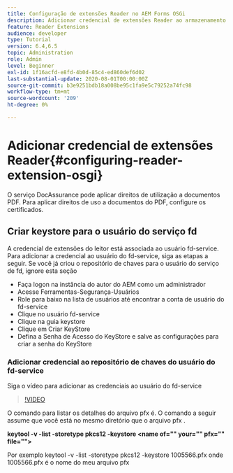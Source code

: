 ```yaml
---
title: Configuração de extensões Reader no AEM Forms OSGi
description: Adicionar credencial de extensões Reader ao armazenamento de confiança no AEM Forms OSGi
feature: Reader Extensions
audience: developer
type: Tutorial
version: 6.4,6.5
topic: Administration
role: Admin
level: Beginner
exl-id: 1f16acfd-e8fd-4b0d-85c4-ed860def6d02
last-substantial-update: 2020-08-01T00:00:00Z
source-git-commit: b3e9251bdb18a008be95c1fa9e5c79252a74fc98
workflow-type: tm+mt
source-wordcount: '209'
ht-degree: 0%

---
```


# Adicionar credencial de extensões Reader{#configuring-reader-extension-osgi}

O serviço DocAssurance pode aplicar direitos de utilização a documentos PDF. Para aplicar direitos de uso a documentos do PDF, configure os certificados.

## Criar keystore para o usuário do serviço fd

A credencial de extensões do leitor está associada ao usuário fd-service. Para adicionar a credencial ao usuário do fd-service, siga as etapas a seguir. Se você já criou o repositório de chaves para o usuário do serviço de fd, ignore esta seção

* Faça logon na instância do autor do AEM como um administrador
* Acesse Ferramentas-Segurança-Usuários
* Role para baixo na lista de usuários até encontrar a conta de usuário do fd-service
* Clique no usuário fd-service
* Clique na guia keystore
* Clique em Criar KeyStore
* Defina a Senha de Acesso do KeyStore e salve as configurações para criar a senha do KeyStore

### Adicionar credencial ao repositório de chaves do usuário do fd-service

Siga o vídeo para adicionar as credenciais ao usuário do fd-service

>[!VIDEO](https://video.tv.adobe.com/v/335849?quality=12&learn=on)


O comando para listar os detalhes do arquivo pfx é. O comando a seguir assume que você está no mesmo diretório que o arquivo pfx .

**keytool -v -list -storetype pkcs12 -keystore &lt;name of=&quot;&quot; your=&quot;&quot; pfx=&quot;&quot; file=&quot;&quot;>**

Por exemplo keytool -v -list -storetype pkcs12 -keystore 1005566.pfx onde 1005566.pfx é o nome do meu arquivo pfx
